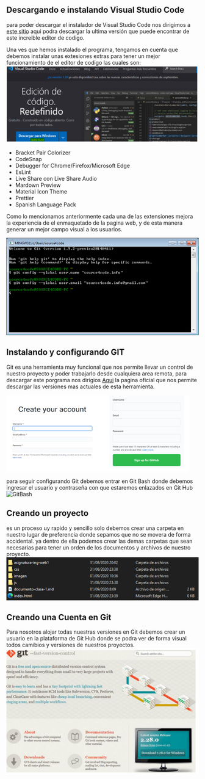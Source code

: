 ## Descargando e instalando Visual Studio Code
para poder descargar el instalador de Visual Studio Code nos dirigimos a [este sitio](https://code.visualstudio.com/) aqui podra descargar la ultima versión que puede encontrar de este increible editor de codigo.


Una ves que hemos instalado el programa, tengamos en cuenta que debemos instalar unas extesiones extras para tener un mejor funcionamiento de el editor de codigo las cuales son:  
![Texto alternativo](/imagen/Captura.PNG)

* Bracket Pair Colorizer
* CodeSnap
* Debugger for Chrome/Firefox/Microsoft Edge
* EsLint
* Live Share con Live Share Audio
* Mardown Preview 
* Material Icon Theme
* Prettier
* Spanish Language Pack

Como lo mencionamos anteriormente cada una de las extensiones mejora la experiencia de el enmaquetado de la pagina web, y de esta manera generar un mejor campo visual a los usuarios.

![Texto alternativo](/imagen/git-bash-config.PNG)
## Instalando y configurando GIT

Git es una herramienta muy funcional que nos permite llevar un control de nuestro proyecto y poder trabajarlo desde cualquiera area remota, para descargar este porgrama nos dirigios [Aqui](https://git-scm.com/) la pagina oficial que nos permite descargar las versiones mas actuales de esta herramienta.  

![Texto alternativo](/imagen/Captura2.PNG)

para seguir configurando Git debemos entrar en Git Bash donde debemos ingresar el usuario y contraseña con que estaremos enlazados en Git Hub  ![GitBash]()

## Creando un proyecto

es un proceso uy rapido y sencillo solo debemos crear una carpeta en nuestro lugar de preferencia donde sepamos que no se movera de forma accidental. ya dentro de ella podemos crear las demas carpetas que sean necesarias para tener un orden de los documentos y archivos de nuestro proyecto.
![Texto alternativo](/imagen/Captura4.PNG)

## Creando una Cuenta en Git

Para nosotros alojar todas nuestras versiones en Git debemos crear un usuario en la plataforma de Git Hub donde se podra ver de forma visual todos camibios y versiones de nuestros proyectos.  ![Texto alternativo](/imagen/Captura3.PNG)


